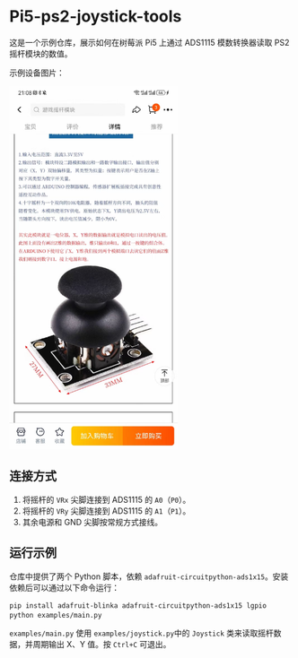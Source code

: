 # Pi5-ps2-joystick-tools

这是一个示例仓库，展示如何在树莓派 Pi5 上通过 ADS1115 模数转换器读取 PS2 摇杆模块的数值。

示例设备图片：

<img src="doc/device.jpg" alt="Device" width="300" />

## 连接方式

1. 将摇杆的 `VRx` 尖脚连接到 ADS1115 的 `A0`（`P0`）。
2. 将摇杆的 `VRy` 尖脚连接到 ADS1115 的 `A1`（`P1`）。
3. 其余电源和 GND 尖脚按常规方式接线。


## 运行示例

仓库中提供了两个 Python 脚本，依赖 `adafruit-circuitpython-ads1x15`。安装依赖后可以通过以下命令运行：

```bash
pip install adafruit-blinka adafruit-circuitpython-ads1x15 lgpio
python examples/main.py
```

`examples/main.py` 使用 `examples/joystick.py`中的 `Joystick` 类来读取摇杆数据，并周期输出 X、Y 值。按 `Ctrl+C` 可退出。
